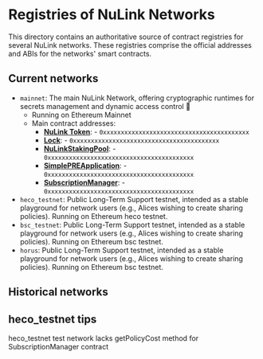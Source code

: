 # Registries of NuLink Networks

This directory contains an authoritative source of contract registries for several NuLink networks.
These registries comprise the official addresses and ABIs for the networks' smart contracts.


## Current networks

* `mainnet`: The main NuLink Network, offering cryptographic runtimes for secrets management and dynamic access control 🚀
	* Running on Ethereum Mainnet
	* Main contract addresses:
		* [**NuLink Token**](https://etherscan.io/address/0xxxxxxxxxxxxxxxxxxxxxxxxxxxxxxxxxxxxxxxxx): - `0xxxxxxxxxxxxxxxxxxxxxxxxxxxxxxxxxxxxxxxxx`
        * [**Lock**](https://etherscan.io/address/0xxxxxxxxxxxxxxxxxxxxxxxxxxxxxxxxxxxxxxxxx): - `0xxxxxxxxxxxxxxxxxxxxxxxxxxxxxxxxxxxxxxxxx`
        * [**NuLinkStakingPool**](https://etherscan.io/address/0xxxxxxxxxxxxxxxxxxxxxxxxxxxxxxxxxxxxxxxxx): - `0xxxxxxxxxxxxxxxxxxxxxxxxxxxxxxxxxxxxxxxxx`
        * [**SimplePREApplication**](https://etherscan.io/address/0xxxxxxxxxxxxxxxxxxxxxxxxxxxxxxxxxxxxxxxxx): - `0xxxxxxxxxxxxxxxxxxxxxxxxxxxxxxxxxxxxxxxxx`
        * [**SubscriptionManager**](https://etherscan.io/address/0xxxxxxxxxxxxxxxxxxxxxxxxxxxxxxxxxxxxxxxxx): - `0xxxxxxxxxxxxxxxxxxxxxxxxxxxxxxxxxxxxxxxxx`
* `heco_testnet`: Public Long-Term Support testnet, intended as a stable playground for network users (e.g., Alices wishing to create sharing policies). Running on Ethereum heco testnet.
* `bsc_testnet`: Public Long-Term Support testnet, intended as a stable playground for network users (e.g., Alices wishing to create sharing policies). Running on Ethereum bsc testnet.
* `horus`: Public Long-Term Support testnet, intended as a stable playground for network users (e.g., Alices wishing to create sharing policies). Running on Ethereum bsc testnet.


## Historical networks

## heco_testnet tips
heco_testnet test network lacks getPolicyCost method for SubscriptionManager contract


